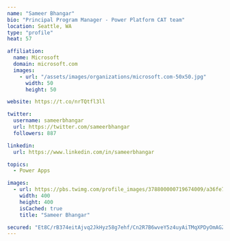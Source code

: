 ```yaml
---
name: "Sameer Bhangar"
bio: "Principal Program Manager - Power Platform CAT team"
location: Seattle, WA
type: "profile"
heat: 57

affiliation:
  name: Microsoft
  domain: microsoft.com
  images:
    - url: "/assets/images/organizations/microsoft.com-50x50.jpg"
      width: 50
      height: 50

website: https://t.co/nrTQtfl3ll

twitter:
  username: sameerbhangar
  url: https://twitter.com/sameerbhangar
  followers: 887

linkedin:
  url: https://www.linkedin.com/in/sameerbhangar

topics:
  - Power Apps

images:
  - url: https://pbs.twimg.com/profile_images/378800000719674009/a36fe7ddfab1778b76e5793772e43798_400x400.jpeg
    width: 400
    height: 400
    isCached: true
    title: "Sameer Bhangar"

secured: "Et8C/rB374eitAjvq2JkHyz58g7ehf/Cn2R7B6wveY5z4uyAiTMqXPDyOmAGZ49MmkeFJMOv8d7IXGTAnAnCCS8uPwRagh2fwajIv58BVK3ZSb2mESbKgkh+NZGnX3SN8vLQgdDs5+8jLeaWGI8+1IknpQGYo7/610ObvptIL3W4W6Zz/7f3P7StcIfQtIiXwn8UliXtuQbV5P+pnzwp1Kc/2sD9QcYZUx3T6o2hrLxkFYx7FGcCkWbrkFfkrNaUtAJbpTR3gdeBkFH0FSWI11B/pgoIigjx/fL0SZxEI/Uu3Jlqq/2VOLlleUDVU2R21LMj+XEXT3E1RA00+Lal/2ukYczYtAV+IwRp8UWjVZpisgzSX8E2Ka1e9HroUP7VfKygSsK68qjojvlYii9PJg==;5D+Kapws4M4A48gUsAmHtw=="
---
```


